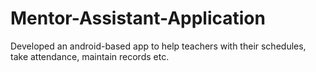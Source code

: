 # Mentor-Assistant-Application
Developed an android-based app to help teachers with their schedules, take attendance, maintain records etc.
